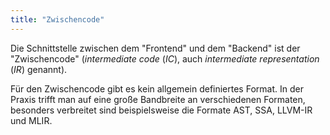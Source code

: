 ```yaml
---
title: "Zwischencode"
---
```



Die Schnittstelle zwischen dem "Frontend" und dem "Backend" ist der "Zwischencode"
(_intermediate code_ (_IC_), auch _intermediate representation_ (_IR_) genannt).

Für den Zwischencode gibt es kein allgemein definiertes Format. In der Praxis
trifft man auf eine große Bandbreite an verschiedenen Formaten, besonders verbreitet
sind beispielsweise die Formate AST, SSA, LLVM-IR und MLIR.
